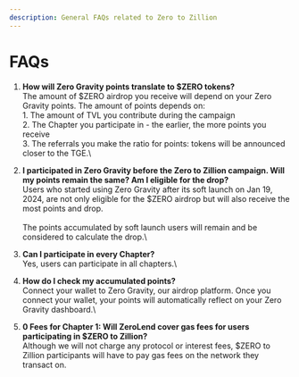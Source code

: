 ```yaml
---
description: General FAQs related to Zero to Zillion
---
```


# FAQs

1. **How will Zero Gravity points translate to $ZERO tokens?**\
   The amount of $ZERO airdrop you receive will depend on your Zero Gravity points. The amount of points depends on:\
   1\. The amount of TVL you contribute during the campaign\
   2\. The Chapter you participate in - the earlier, the more points you receive\
   3\. The referrals you make the ratio for points: tokens will be announced closer to the TGE.\

2. **I participated in Zero Gravity before the Zero to Zillion campaign. Will my points remain the same? Am I eligible for the drop?**\
   Users who started using Zero Gravity after its soft launch on Jan 19, 2024, are not only eligible for the $ZERO airdrop but will also receive the most points and drop.\
   \
   The points accumulated by soft launch users will remain and be considered to calculate the drop.\

3. **Can I participate in every Chapter?**\
   Yes, users can participate in all chapters.\

4. **How do I check my accumulated points?**\
   Connect your wallet to Zero Gravity, our airdrop platform. Once you connect your wallet, your points will automatically reflect on your Zero Gravity dashboard.\

5. **0 Fees for Chapter 1: Will ZeroLend cover gas fees for users participating in $ZERO to Zillion?**\
   Although we will not charge any protocol or interest fees, $ZERO to Zillion participants will have to pay gas fees on the network they transact on.
